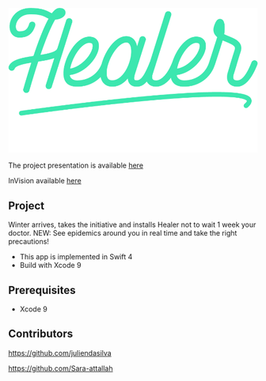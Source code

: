 ![Home page](https://raw.githubusercontent.com/juliendasilva/Healer_app/master/healerlogo.png)

The project presentation is available [here](https://github.com/juliendasilva/Healer_app/blob/master/Healer_presentation.pdf)

InVision available [here](https://invis.io/BKMMNVSGHRM)

## Project

Winter arrives, takes the initiative and installs Healer not to wait 1 week your doctor. NEW: See epidemics around you in real time and take the right precautions!

* This app is implemented in Swift 4
* Build with Xcode 9

## Prerequisites
* Xcode 9

## Contributors

https://github.com/juliendasilva

https://github.com/Sara-attallah